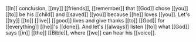 [[In]] conclusion, [[my]] [[friends]], [[remember]] that [[God]] chose [[you]] [[to]] be his [[child]] and [[saved]] [[you]] because [[he]] loves [[you]]. Let's [[try]] [[to]] [[live]] [[good]] lives and give thanks [[to]] [[God]] for [[everything]] [[he]]'s [[done]]. And let's [[always]] listen [[to]] what [[God]] says [[in]] [[the]] [[Bible]], where [[we]] can hear his [[voice]].